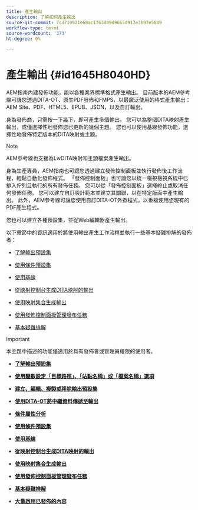 ```yaml
---
title: 產生輸出
description: 了解如何產生輸出
source-git-commit: 7cd719921e68ac1763d09d9665d912e3697e5849
workflow-type: tm+mt
source-wordcount: '373'
ht-degree: 0%

---
```



# 產生輸出 {#id1645H8040HD}

AEM指南內建發佈功能，能以各種業界標準格式產生輸出。 目前版本的AEM參考線可讓您透過DITA-OT、原生PDF發佈和FMPS，以最廣泛使用的格式產生輸出：AEM Site、PDF、HTML5、EPUB、JSON，以及自訂輸出。

身為發佈商，只需按一下幾下，即可產生多個輸出。 您可以為整個DITA映射產生輸出，或僅選擇性地發佈您已更新的幾個主題。 您也可以使用基線發佈功能，選擇性地發佈特定版本的DITA映射或主題。

>[!NOTE]
>
> AEM參考線也支援為LwDITA映射和主題檔案產生輸出。

身為生產專員，AEM指南也可讓您透過建立發佈控制面板並執行發佈後工作流程，輕鬆自動化發佈程式。 「發佈控制面板」也可讓您以統一檢視檢視系統中已排入佇列且執行的所有發佈任務。 您可以從「發佈控制面板」選擇終止或取消任何發佈任務。 您可以建立自訂設計範本並建立其關聯，以在特定版面中產生輸出。 此外，AEM參考線可讓您使用自訂DITA-OT外掛程式，以重複使用您現有的PDF產生程式。

您也可以建立各種預設集，並從Web編輯器產生輸出。

以下章節中的資訊適用於將使用輸出產生工作流程並執行一些基本疑難排解的發佈者：

- [了解輸出預設集](generate-output-understand-presets.md#)

- [使用條件預設集](generate-output-use-condition-presets.md#)

- [使用基線](generate-output-use-baseline-for-publishing.md#)

- [從映射控制台生成DITA映射的輸出](generate-output-for-a-dita-map.md#)

- [使用映射集合生成輸出](generate-output-use-map-collection-output-generation.md#)

- [使用發佈控制面板管理發布任務](generate-output-publish-dashboard.md#)

- [基本疑難排解](generate-output-basic-troubleshooting.md#)


>[!IMPORTANT]
>
> 本主題中描述的功能僅適用於具有發佈者或管理員權限的使用者。

- **[了解輸出預設集](generate-output-understand-presets.md)**

- **[使用變數設定「目標路徑」、「站點名稱」或「檔案名稱」選項](generate-output-use-variables.md)**

- **[建立、編輯、複製或移除輸出預設集](generate-output-create-edit-preset.md)**

- **[使用DITA-OT將中繼資料傳遞至輸出](pass-metadata-dita-ot.md)**

- **[條件屬性分析](generate-output-conditional-attribute-profiling.md)**

- **[使用條件預設集](generate-output-use-condition-presets.md)**

- **[使用基線](generate-output-use-baseline-for-publishing.md)**

- **[從映射控制台生成DITA映射的輸出](generate-output-for-a-dita-map.md)**

- **[使用映射集合生成輸出](generate-output-use-map-collection-output-generation.md)**

- **[使用發佈控制面板管理發布任務](generate-output-publish-dashboard.md)**

- **[基本疑難排解](generate-output-basic-troubleshooting.md)**

- **[大量啟用已發佈的內容](conf-bulk-activation.md)**



